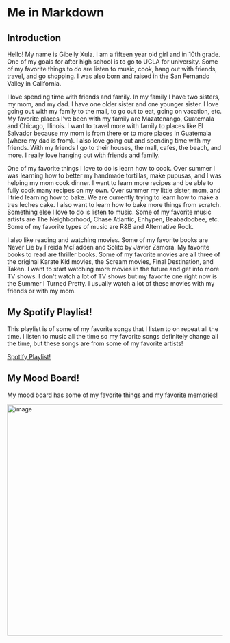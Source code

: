 # Me in Markdown

## Introduction
</p>Hello! My name is Gibelly Xula. I am a fifteen year old girl and in 10th grade. One of my goals for after high school is to go to UCLA for university. Some of my favorite things to do are listen to music, cook, hang out with friends, travel, and go shopping. I was also born and raised in the San Fernando Valley in California. 
</p>
</p></p>I love spending time with friends and family. In my family I have two sisters, my mom, and my dad. I have one older sister and one younger sister. I love going out with my family to the mall, to go out to eat, going on vacation, etc. My favorite places I've been with my family are Mazatenango, Guatemala and Chicago, Illinois. I want to travel more with family to places like El Salvador because my mom is from there or to more places in Guatemala (where my dad is from). I also love going out and spending time with my friends. With my friends I go to their houses, the mall, cafes, the beach, and more. I really love hanging out with friends and family. 
</p>
</p></p>One of my favorite things I love to do is learn how to cook. Over summer I was learning how to better my handmade tortillas, make pupusas, and I was helping my mom cook dinner. I want to learn more recipes and be able to fully cook many recipes on my own. Over summer my little sister, mom, and I tried learning how to bake. We are currently trying to learn how to make a tres leches cake. I also want to learn how to bake more things from scratch. Something else I love to do is listen to music. Some of my favorite music artists are The Neighborhood, Chase Atlantic, Enhypen, Beabadoobee, etc. Some of my favorite types of music are R&B and Alternative Rock.
</p>
</p></p>I also like reading and watching movies. Some of my favorite books are Never Lie by Freida McFadden and Solito by Javier Zamora. My favorite books to read are thriller books. Some of my favorite movies are all three of the original Karate Kid movies, the Scream movies, Final Destination, and Taken. I want to start watching more movies in the future and get into more TV shows. I don't watch a lot of TV shows but my favorite one right now is the Summer I Turned Pretty. I usually watch a lot of these movies with my friends or with my mom.

## My Spotify Playlist!
<p></p>This playlist is of some of my favorite songs that I listen to on repeat all the time. I listen to music all the time so my favorite songs definitely change all the time, but these songs are from some of my favorite artists!

[Spotify Playlist!
](https://open.spotify.com/playlist/5zif6spDDMfrqfHT9A7w1W?si=VtRMGTKUR2CMTozOJmyW-g)

## My Mood Board!
<p></p>My mood board has some of my favorite things and my favorite memories!
</p>
<img width="960" height="540" alt="image" src="https://github.com/user-attachments/assets/601d65d1-6a61-4f2b-b302-f282d56cb61f">
